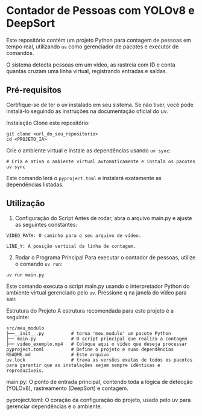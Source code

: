 # Contador de Pessoas com YOLOv8 e DeepSort
Este repositório contém um projeto Python para contagem de pessoas em tempo real, utilizando `uv` como gerenciador de pacotes e executor de comandos.

O sistema detecta pessoas em um vídeo, as rastreia com ID e conta quantas cruzam uma linha virtual, registrando entradas e saídas.

## Pré-requisitos

Certifique-se de ter o uv instalado em seu sistema. Se não tiver, você pode instalá-lo seguindo as instruções na documentação oficial do uv.

Instalação
Clone este repositório:
```
git clone <url_do_seu_repositorio>
cd <PROJETO_IA>
```

Crie o ambiente virtual e instale as dependências usando `uv sync`:
```
# Cria e ativa o ambiente virtual automaticamente e instala os pacotes
uv sync
```

Este comando lerá o `pyproject.toml` e instalará exatamente as dependências listadas.

## Utilização
1. Configuração do Script
Antes de rodar, abra o arquivo main.py e ajuste as seguintes constantes:
```
VIDEO_PATH: O caminho para o seu arquivo de vídeo.

LINE_Y: A posição vertical da linha de contagem.
```

2. Rodar o Programa Principal
Para executar o contador de pessoas, utilize o comando `uv run`:
```
uv run main.py
```
Este comando executa o script main.py usando o interpretador Python do ambiente virtual gerenciado pelo `uv`. Pressione q na janela do vídeo para sair.

Estrutura do Projeto
A estrutura recomendada para este projeto é a seguinte:
```
src/meu_modulo
├──__init__.py          # torna 'meu_modulo' um pacote Python
├── main.py             # O script principal que realiza a contagem
├── video_exemplo.mp4   # Coloque aqui o vídeo que deseja processar
pyproject.toml          # Define o projeto e suas dependências
README.md               # Este arquivo
uv.lock                 # trava as versões exatas de todos os pacotes para garantir que as instalações sejam sempre idênticas e reproduzíveis.

```
main.py: O ponto de entrada principal, contendo toda a lógica de detecção (YOLOv8), rastreamento (DeepSort) e contagem.

pyproject.toml: O coração da configuração do projeto, usado pelo uv para gerenciar dependências e o ambiente.
